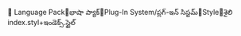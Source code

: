       Language Pack   భాషా ప్యాక్   Plug-In System/   ప్లగ్-ఇన్ సిస్టమ్   Style   శైలి
   index.styl+   ఇండెక్స్.స్టైల్